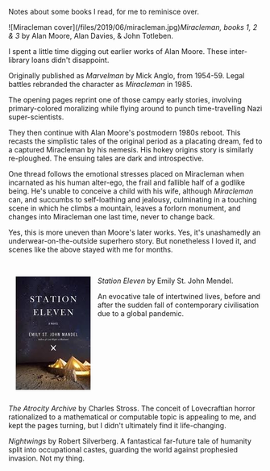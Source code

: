 <!--
.. title: Recent Books
.. slug: june-books
.. date: 2019-06-20 10:17:46-05:00
.. tags: media,books,fiction,science-fiction,comics,novel
.. link: 
.. description: 
.. type: text
-->


Notes about some books I read, for me to reminisce over.

<span style="float: left">
![Miracleman cover](/files/2019/06/miracleman.jpg)
</span>

_Miracleman, books 1, 2 & 3_ by Alan Moore, Alan Davies, & John Totleben.

I spent a little time digging out earlier works of Alan Moore. These
inter-library loans didn't disappoint.

Originally published as _Marvelman_ by Mick Anglo, from
1954-59. Legal battles rebranded the character as _Miracleman_ in 1985.

The opening pages reprint one of those campy early stories, involving
primary-colored moralizing while flying around to punch time-travelling Nazi
super-scientists.

They then continue with Alan Moore's postmodern 1980s reboot. This recasts the
simplistic tales of the original period as a placating dream, fed to a captured
Miracleman by his nemesis. His hokey origins story is similarly re-ploughed. The
ensuing tales are dark and introspective.

One thread follows the emotional stresses placed on Miracleman when incarnated
as his human alter-ego, the frail and fallible half of a godlike being. He's
unable to conceive a child with his wife, although _Miracleman_ can, and
succumbs to self-loathing and jealousy, culminating in a touching scene in
which he climbs a mountain, leaves a forlorn monument, and changes into
Miracleman one last time, never to change back.

Yes, this is more uneven than Moore's later works. Yes, it's unashamedly an
underwear-on-the-outside superhero story. But nonetheless I loved it, and
scenes like the above stayed with me for months.

<br style="clear: both" />
<img src="/files/2019/06/station-eleven.jpg"
style="float: left; padding: 1em">

_Station Eleven_ by Emily St. John Mendel.

An evocative tale of intertwined lives, before and after the sudden fall of
contemporary civilisation due to a global pandemic.

<br style="clear: both" />

_The Atrocity Archive_ by Charles Stross. The conceit of Lovecraftian horror
rationalized to a mathematical or computable topic is appealing to me, and
kept the pages turning, but I didn't ultimately find it life-changing.

_Nightwings_ by Robert Silverberg. A fantastical far-future tale of humanity
split into occupational castes, guarding the world against prophesied
invasion. Not my thing.
